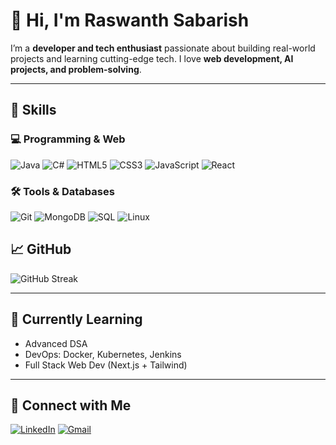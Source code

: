 # 👋 Hi, I'm Raswanth Sabarish

I’m a **developer and tech enthusiast** passionate about building real-world projects and learning cutting-edge tech. I love **web development, AI projects, and problem-solving**.

---

## 🧰 Skills

### 💻 Programming & Web
![Java](https://img.shields.io/badge/Java-ED8B00?style=for-the-badge&logo=java&logoColor=white)
![C#](https://img.shields.io/badge/C%23-239120?style=for-the-badge&logo=c-sharp&logoColor=white)
![HTML5](https://img.shields.io/badge/HTML5-E34F26?style=for-the-badge&logo=html5&logoColor=white)
![CSS3](https://img.shields.io/badge/CSS3-1572B6?style=for-the-badge&logo=css3&logoColor=white)
![JavaScript](https://img.shields.io/badge/JavaScript-F7DF1E?style=for-the-badge&logo=javascript&logoColor=black)
![React](https://img.shields.io/badge/React-61DAFB?style=for-the-badge&logo=react&logoColor=black)

### 🛠 Tools & Databases
![Git](https://img.shields.io/badge/Git-F05032?style=for-the-badge&logo=git&logoColor=white)
![MongoDB](https://img.shields.io/badge/MongoDB-47A248?style=for-the-badge&logo=mongodb&logoColor=white)
![SQL](https://img.shields.io/badge/SQL-00758F?style=for-the-badge&logo=postgresql&logoColor=white)
![Linux](https://img.shields.io/badge/Linux-FCC624?style=for-the-badge&logo=linux&logoColor=black)



## 📈 GitHub
![GitHub Streak](https://github-readme-streak-stats.herokuapp.com/?user=RASWANTHSABARISH&theme=dark) 

---

## 🌱 Currently Learning
- Advanced DSA  
- DevOps: Docker, Kubernetes, Jenkins  
- Full Stack Web Dev (Next.js + Tailwind)

---

## 🤝 Connect with Me
[![LinkedIn](https://img.shields.io/badge/LinkedIn-0077B5?style=for-the-badge&logo=linkedin&logoColor=white)](https://linkedin.com/in/raswanth-sabarish)  [![Gmail](https://img.shields.io/badge/Gmail-D14836?style=for-the-badge&logo=gmail&logoColor=white)](mailto:raswanthsabarishj.22cse@kongu.edu)  

